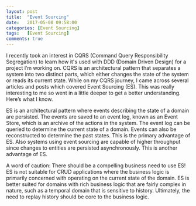 ```yaml
---
layout: post
title:  "Event Sourcing"
date:   2017-05-08 09:58:00
categories: [Event Sourcing]
tags: 	[Event Sourcing]
comments: true
---
```

I recently took an interest in CQRS (Command Query Responsibility Segregation) to learn how it's used with DDD (Domain Driven Design) for a project I’m working on. CQRS is an architectural pattern that separates a system into two distinct parts, which either changes the state of the system or reads its current state. While on my CQRS journey, I came across several articles and posts which covered Event Sourcing (ES). This was really interesting to me so went in a little deeper to get a better understanding. Here’s what I know.

ES is an architectural pattern where events describing the state of a domain are persisted. The events are saved to an event log, known as an Event Store, which is an archive of the actions in the system. The event log can be queried to determine the current state of a domain. Events can also be reconstructed to determine the past states. This is the primary advantage of ES. Also systems using event sourcing are capable of higher throughput since changes to entities are persisted asynchronously. This is another advantage of ES. 

A word of caution: There should be a compelling business need to use ES! ES is not suitable for CRUD applications where the business logic is primarily concerned with operating on the current state of the domain. ES is better suited for domains with rich business logic that are fairly complex in nature, such as a temporal domain that is sensitive to history. Ultimately, the need to replay history should be core to the business logic. 
